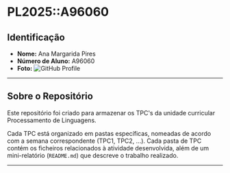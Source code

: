 # PL2025::A96060

## Identificação
- **Nome:** Ana Margarida Pires
- **Número de Aluno:** A96060
- **Foto:** ![GitHub Profile](https://github.com/0801margarida.png)

---

## Sobre o Repositório
Este repositório foi criado para armazenar os TPC's da unidade curricular Processamento de Linguagens. 

Cada TPC está organizado em pastas específicas, nomeadas de acordo com a semana correspondente (TPC1, TPC2, ...).
Cada pasta de TPC contém os ficheiros relacionados à atividade desenvolvida, além de um mini-relatório (`README.md`) que descreve o trabalho realizado.

---

